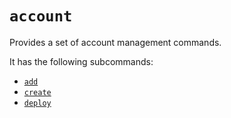# `account`
Provides a set of account management commands.

It has the following subcommands:
* [`add`](./add.md)
* [`create`](./create.md)
* [`deploy`](./deploy.md)
